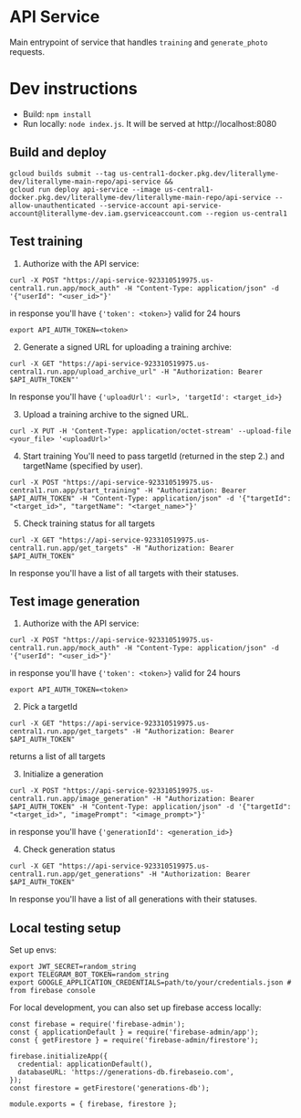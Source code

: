 # API Service

Main entrypoint of service that handles `training` and `generate_photo` requests.

# Dev instructions
- Build: `npm install`
- Run locally: `node index.js`. It will be served at http://localhost:8080

## Build and deploy
```
gcloud builds submit --tag us-central1-docker.pkg.dev/literallyme-dev/literallyme-main-repo/api-service &&
gcloud run deploy api-service --image us-central1-docker.pkg.dev/literallyme-dev/literallyme-main-repo/api-service --allow-unauthenticated --service-account api-service-account@literallyme-dev.iam.gserviceaccount.com --region us-central1
```

## Test training

1. Authorize with the API service:

```
curl -X POST "https://api-service-923310519975.us-central1.run.app/mock_auth" -H "Content-Type: application/json" -d '{"userId": "<user_id>"}'
```
in response you'll have `{'token': <token>}` valid for 24 hours
```
export API_AUTH_TOKEN=<token>
```

2. Generate a signed URL for uploading a training archive:
```
curl -X GET "https://api-service-923310519975.us-central1.run.app/upload_archive_url" -H "Authorization: Bearer $API_AUTH_TOKEN"'
```
In response you'll have `{'uploadUrl': <url>, 'targetId': <target_id>}`

3. Upload a training archive to the signed URL.
```
curl -X PUT -H 'Content-Type: application/octet-stream' --upload-file <your_file> '<uploadUrl>'
```

4. Start training
You'll need to pass targetId (returned in the step 2.) and targetName (specified by user).
```
curl -X POST "https://api-service-923310519975.us-central1.run.app/start_training" -H "Authorization: Bearer $API_AUTH_TOKEN" -H "Content-Type: application/json" -d '{"targetId": "<target_id>", "targetName": "<target_name>"}'
```

5. Check training status for all targets
```
curl -X GET "https://api-service-923310519975.us-central1.run.app/get_targets" -H "Authorization: Bearer $API_AUTH_TOKEN"
```
In response you'll have a list of all targets with their statuses.
## Test image generation

1. Authorize with the API service:
```
curl -X POST "https://api-service-923310519975.us-central1.run.app/mock_auth" -H "Content-Type: application/json" -d '{"userId": "<user_id>"}'
```
in response you'll have `{'token': <token>}` valid for 24 hours
```
export API_AUTH_TOKEN=<token>
```

2. Pick a targetId
```
curl -X GET "https://api-service-923310519975.us-central1.run.app/get_targets" -H "Authorization: Bearer $API_AUTH_TOKEN"
```
returns a list of all targets

3. Initialize a generation
```
curl -X POST "https://api-service-923310519975.us-central1.run.app/image_generation" -H "Authorization: Bearer $API_AUTH_TOKEN" -H "Content-Type: application/json" -d '{"targetId": "<target_id>", "imagePrompt": "<image_prompt>"}'
```
in response you'll have `{'generationId': <generation_id>}`

4. Check generation status
```
curl -X GET "https://api-service-923310519975.us-central1.run.app/get_generations" -H "Authorization: Bearer $API_AUTH_TOKEN"
```
In response you'll have a list of all generations with their statuses.

## Local testing setup

Set up envs:
```
export JWT_SECRET=random_string
export TELEGRAM_BOT_TOKEN=random_string
export GOOGLE_APPLICATION_CREDENTIALS=path/to/your/credentials.json # from firebase console
```

For local development, you can also set up firebase access locally:
```
const firebase = require('firebase-admin');
const { applicationDefault } = require('firebase-admin/app');
const { getFirestore } = require('firebase-admin/firestore');

firebase.initializeApp({
  credential: applicationDefault(),
  databaseURL: 'https://generations-db.firebaseio.com',
});
const firestore = getFirestore('generations-db');

module.exports = { firebase, firestore };
```